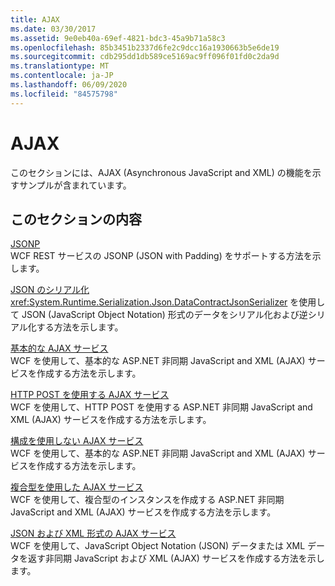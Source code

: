 ```yaml
---
title: AJAX
ms.date: 03/30/2017
ms.assetid: 9e0eb40a-69ef-4821-bdc3-45a9b71a58c3
ms.openlocfilehash: 85b3451b2337d6fe2c9dcc16a1930663b5e6de19
ms.sourcegitcommit: cdb295dd1db589ce5169ac9ff096f01fd0c2da9d
ms.translationtype: MT
ms.contentlocale: ja-JP
ms.lasthandoff: 06/09/2020
ms.locfileid: "84575798"
---
```

# <a name="ajax"></a>AJAX
このセクションには、AJAX (Asynchronous JavaScript and XML) の機能を示すサンプルが含まれています。  
  
## <a name="in-this-section"></a>このセクションの内容  
 [JSONP](jsonp.md)  
 WCF REST サービスの JSONP (JSON with Padding) をサポートする方法を示します。  
  
 [JSON のシリアル化](json-serialization.md)  
 <xref:System.Runtime.Serialization.Json.DataContractJsonSerializer> を使用して JSON (JavaScript Object Notation) 形式のデータをシリアル化および逆シリアル化する方法を示します。  
  
 [基本的な AJAX サービス](basic-ajax-service.md)  
 WCF を使用して、基本的な ASP.NET 非同期 JavaScript and XML (AJAX) サービスを作成する方法を示します。  
  
 [HTTP POST を使用する AJAX サービス](ajax-service-using-http-post.md)  
 WCF を使用して、HTTP POST を使用する ASP.NET 非同期 JavaScript and XML (AJAX) サービスを作成する方法を示します。  
  
 [構成を使用しない AJAX サービス](ajax-service-without-configuration.md)  
 WCF を使用して、基本的な ASP.NET 非同期 JavaScript and XML (AJAX) サービスを作成する方法を示します。  
  
 [複合型を使用した AJAX サービス](ajax-service-using-complex-types-sample.md)  
 WCF を使用して、複合型のインスタンスを作成する ASP.NET 非同期 JavaScript and XML (AJAX) サービスを作成する方法を示します。  
  
 [JSON および XML 形式の AJAX サービス](ajax-service-with-json-and-xml-sample.md)  
 WCF を使用して、JavaScript Object Notation (JSON) データまたは XML データを返す非同期 JavaScript および XML (AJAX) サービスを作成する方法を示します。
